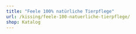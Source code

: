 ```yaml
---
title: "Feele 100% natürliche Tierpflege"
url: /kissing/feele-100-natuerliche-tierpflege/
shop: Katalog
---
```

